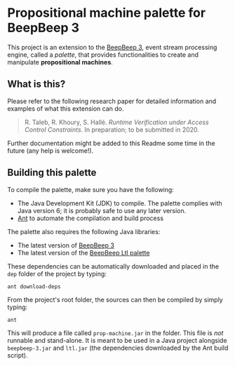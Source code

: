 Propositional machine palette for BeepBeep 3
============================================

This project is an extension to the [BeepBeep
3](https://liflab.github.io/beepbeep-3), event stream processing engine,
called a *palette*, that provides functionalities to create and
manipulate **propositional machines**.

What is this?
-------------

Please refer to the following research paper for detailed information and
examples of what this extension can do.

> R. Taleb, R. Khoury, S. Hallé. *Runtime Verification under Access Control
> Constraints*. In preparation; to be submitted in 2020.

Further documentation might be added to this Readme some time in the future
(any help is welcome!).

Building this palette
---------------------

To compile the palette, make sure you have the following:

- The Java Development Kit (JDK) to compile. The palette complies
  with Java version 6; it is probably safe to use any later version.
- [Ant](http://ant.apache.org) to automate the compilation and build process

The palette also requires the following Java libraries:

- The latest version of [BeepBeep 3](https://liflab.github.io/beepbeep-3)
- The latest version of the
  [BeepBeep Ltl palette](https://github.com/liflab/beepbeep-3-palettes/releases)

These dependencies can be automatically downloaded and placed in the
`dep` folder of the project by typing:

    ant download-deps

From the project's root folder, the sources can then be compiled by simply
typing:

    ant

This will produce a file called `prop-machine.jar` in the folder. This file
is *not* runnable and stand-alone. It is meant to be used in a Java project
alongside `beepbeep-3.jar` and `ltl.jar` (the dependencies downloaded by the
Ant build script).

<!-- :maxLineLen=78: -->
